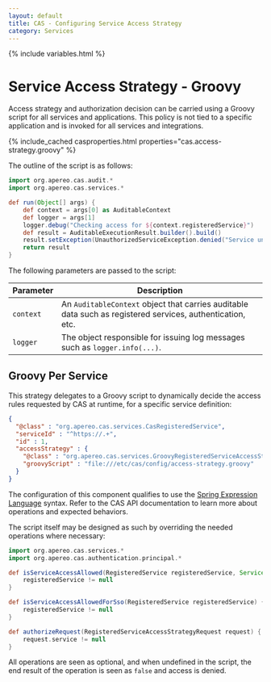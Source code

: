 ```yaml
---
layout: default
title: CAS - Configuring Service Access Strategy
category: Services
---
```


{% include variables.html %}

# Service Access Strategy - Groovy

Access strategy and authorization decision can be carried using a Groovy script for all services and applications. This policy
is not tied to a specific application and is invoked for all services and integrations.

{% include_cached casproperties.html properties="cas.access-strategy.groovy" %}

The outline of the script is as follows:

```groovy
import org.apereo.cas.audit.*
import org.apereo.cas.services.*

def run(Object[] args) {
    def context = args[0] as AuditableContext
    def logger = args[1]
    logger.debug("Checking access for ${context.registeredService}")
    def result = AuditableExecutionResult.builder().build()
    result.setException(UnauthorizedServiceException.denied("Service unauthorized"))
    return result
}
```

The following parameters are passed to the script:

| Parameter | Description                                                                                                |
|-----------|------------------------------------------------------------------------------------------------------------|
| `context` | An `AuditableContext` object that carries auditable data such as registered services, authentication, etc. |
| `logger`  | The object responsible for issuing log messages such as `logger.info(...)`.                                |

## Groovy Per Service

This strategy delegates to a Groovy script to dynamically decide the access rules requested by CAS at runtime, for a specific service definition:

```json
{
  "@class" : "org.apereo.cas.services.CasRegisteredService",
  "serviceId" : "^https://.+",
  "id" : 1,
  "accessStrategy" : {
    "@class" : "org.apereo.cas.services.GroovyRegisteredServiceAccessStrategy",
    "groovyScript" : "file:///etc/cas/config/access-strategy.groovy"
  }
}
```

The configuration of this component qualifies to use the [Spring Expression Language](../configuration/Configuration-Spring-Expressions.html)
syntax. Refer to the CAS API documentation to learn more about operations and expected behaviors.

The script itself may be designed as such by overriding the needed operations where necessary:

```groovy
import org.apereo.cas.services.*
import org.apereo.cas.authentication.principal.*

def isServiceAccessAllowed(RegisteredService registeredService, Service service) {
    registeredService != null
}

def isServiceAccessAllowedForSso(RegisteredService registeredService) {
    registeredService != null
}

def authorizeRequest(RegisteredServiceAccessStrategyRequest request) {
    request.service != null
}
```
     
All operations are seen as optional, and when undefined in the script, 
the end result of the operation is seen as `false` and access is denied.
